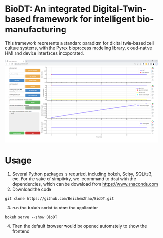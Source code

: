 # BioDT: An integrated Digital-Twin-based framework for intelligent bio-manufacturing
This framework represents a standard paradigm for digital twin-based cell culture systems, with the Pyrex bioprocess modeling library, cloud-native HMI and device interfaces incoporated.

![](screenshot.png)

# Usage
1. Several Python packages is requried, including bokeh, Scipy, SQLite3, etc. For the sake of simplicity, we recommand to deal with the dependencies, which can be download from https://www.anaconda.com
2. Download the code
```shell
git clone https://github.com/BeichenZhao/BioDT.git
```
3. run the bokeh script to start the application
```shell
bokeh serve --show BioDT
```
4. Then the default browser would be opened automately to show the frontend
